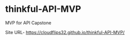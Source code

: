 # thinkful-API-MVP
MVP for API Capstone

Site URL- https://cloudflips32.github.io/thinkful-API-MVP/
